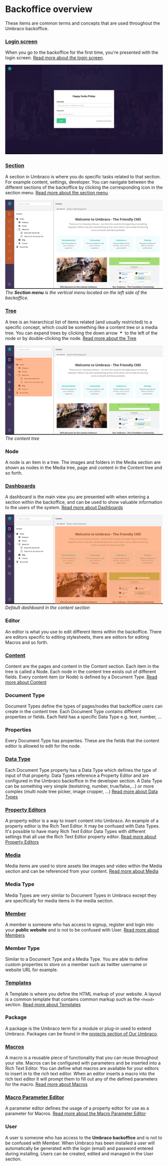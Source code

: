 # Backoffice overview
These items are common terms and concepts that are used throughout the Umbraco backoffice.

### [Login screen](Login/)
When you go to the backoffice for the first time, you're presented with the login screen. [Read more about the login screen](Login/).

![Login screen](images/umbraco7-6_login.jpg "The login screen has a greeting, username/password field and optionally a 'Forgotten password' link.") 


### [Section](Sections/)
A section in Umbraco is where you do specific tasks related to that section. For example content, settings, developer. You can navigate between the different sections of the backoffice by clicking the corresponding icon in the section menu. [Read more about the section menu](Sections/).

![Sections](images/umbraco7-6_sections.jpg "The Section menu is the vertical menu located on the left side of the backoffice.")
*The __Section menu__ is the vertical menu located on the left side of the backoffice.*

### [Tree](../../Extending/Section-Trees/index.md)
A tree is an hierarchical list of items related (and usually restricted) to a specific concept, which could be something like a content tree or a media tree. You can expand trees by clicking the down arrow <img src="images/expand-node.png" style="margin:0;width:15px" title="Expand a node in a tree" /> to the left of the node or by double-clicking the node.
[Read more about the Tree](../../Extending/Section-Trees/index.md)

![Tree](images/umbraco7-6_tree.jpg "The content tree")
*The content tree*

### Node
A node is an item in a tree. The images and folders in the Media section are shown as nodes in the Media tree, page and content in the Content tree and so forth.

### [Dashboards](../../Extending/Dashboards/index.md)
A dashboard is the main view you are presented with when entering a section within the backoffice, and can be used to show valuable information to the users of the system. [Read more about Dashboards](../../Extending/Dashboards/index.md)

![Dashboard](images/umbraco7-6_dashboard.jpg "Default dashboard in the content section")
*Default dashboard in the content section*


### Editor
An editor is what you use to edit different items within the backoffice. There are editors specific to editing stylesheets, there are editors for editing Macros and so forth.

### [Content](../Data/Defining-Content/)
Content are the pages and content in the Content section. Each item in the tree is called a Node.  Each node in the content tree exists out of different fields. Every content item (or Node) is defined by a Document Type.
[Read more about Content](../Data/Defining-Content/)

### Document Type
Document Types define the types of pages/nodes that backoffice users can create in the content tree. Each Document Type contains different properties or fields.
Each field has a specific Data Type e.g. text, number, ...

### Properties
Every Document Type has properties. These are the fields that the content editor is allowed to edit for the node.

### [Data Type](../Data/Data-Types/)
Each Document Type property has a Data Type which defines the type of input of that property. Data Types reference a Property Editor and are configured in the Umbraco backoffice in the developer section.  A Data Type can be something very simple (textstring, number, true/false,...) or more complex (multi node tree picker, image cropper, ...)
[Read more about Data Types](../Data/Data-Types/)

### [Property Editors](Property-Editors/)
A property editor is a way to insert content into Umbraco. An example of a property editor is the Rich Text Editor. It may be confused with Data Types. It's possible to have many Rich Text Editor Data Types with different settings that all use the Rich Text Editor property editor. [Read more about Property Editors](Property-Editors/)

### [Media](../Data/Creating-Media/)
Media items are used to store assets like images and video within the Media section and can be referenced from your content.
[Read more about Media](../Data/Creating-Media/)

### Media Type
Media Types are very similar to Document Types in Umbraco except they are specifically for media items in the media section.

### [Member](../Data/Members/)
A member is someone who has access to signup, register and login into your **public website** and is not to be confused with User.
[Read more about Members](../Data/Members/)

### Member Type
Similar to a Document Type and a Media Type. You are able to define custom properties to store on a member such as twitter username or website URL for example.

### [Templates](../Design/Templates/)
A Template is where you define the HTML markup of your website. A layout is a common template that contains common markup such as the `<head>` section.
[Read more about Templates](../Design/Templates/)

### Package
A package is the Umbraco term for a module or plug-in used to extend Umbraco. Packages can be found in the [projects section of Our Umbraco](https://our.umbraco.com/projects/ "Projects on Our Umbraco").

### [Macros](../../Reference/Templating/Macros/)
A macro is a reusable piece of functionality that you can reuse throughout your site. Macros can be configured with parameters and be inserted into a Rich Text Editor. You can define what macros are available for your editors to insert in to the rich text editor. When an editor inserts a macro into the rich text editor it will prompt them to fill out any of the defined parameters for the macro.
[Read more about Macros](../../Reference/Templating/Macros/)

### [Macro Parameter Editor](../../Extending/Macro-Parameter-Editors/)
A parameter editor defines the usage of a property editor for use as a parameter for Macros.
[Read more about the Macro Parameter Editor](../../Extending/Macro-Parameter-Editors/)

### User
A user is someone who has access to the **Umbraco backoffice** and is not to be confused with Member. When Umbraco has been installed a user will automatically be generated with the login (email) and password entered during installing. Users can be created, edited and managed in the User section.
